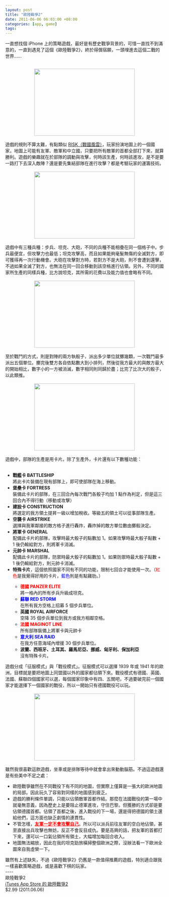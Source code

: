 ```yaml
--- 
layout: post
title: "歐陸戰爭2"
date: 2011-06-06 06:03:00 +08:00
categories: [app, game]
tags:
---
```


一直想找個 iPhone 上的策略遊戲，最好是有歷史戰爭背景的，可惜一直找不到滿意的，一直到遇見了這個《歐陸戰爭2》，終於得償宿願，一頭埋進去這個二戰的世界......<br /><br /><div class="separator" style="clear: both; text-align: center;"><a href="http://4.bp.blogspot.com/-FJJRzXeaPPw/Tev6W_vc5jI/AAAAAAAAAPA/nGXgC5gyzQI/s1600/IMG_0994.jpg" imageanchor="1" style="margin-left: 1em; margin-right: 1em;"><img border="0" height="213" src="http://4.bp.blogspot.com/-FJJRzXeaPPw/Tev6W_vc5jI/AAAAAAAAAPA/nGXgC5gyzQI/s320/IMG_0994.jpg" width="320" /></a></div><br />遊戲的規則不算太難，有點類似 <a href="http://zh.wikipedia.org/wiki/%E6%88%B0%E5%9C%8B%E9%A2%A8%E9%9B%B2">RISK（戰國風雲）</a>，玩家扮演地圖上的一個國家，地圖上可能有友軍、敵軍和中立國，只要把所有敵軍的首都全部打下來，就算勝利。遊戲的樂趣就在於部隊的調動與攻擊，何時該生產，何時該進攻，是不是要一路打下去深入敵陣？還是要先集結部隊在進行攻擊？都是考驗玩家的運籌技術。<br /><br /><div class="separator" style="clear: both; text-align: center;"><a href="http://1.bp.blogspot.com/-9tnayXZJ5d4/Tev6T_4g3vI/AAAAAAAAAOo/hHnRSEs6z7A/s1600/IMG_0988.jpg" imageanchor="1" style="margin-left: 1em; margin-right: 1em;"><img border="0" height="213" src="http://1.bp.blogspot.com/-9tnayXZJ5d4/Tev6T_4g3vI/AAAAAAAAAOo/hHnRSEs6z7A/s320/IMG_0988.jpg" width="320" /></a></div><br />遊戲中有三種兵種：步兵、坦克、大砲，不同的兵種不能相疊在同一個格子中。步兵最便宜，但攻擊力也最低；坦克攻擊高，而且如果能夠毫髮無傷的全滅對方，即可獲得再一次行動機會。大砲在攻擊對方時，若對方不是大砲，則不會遭到還擊，不過如果全滅了對方，也無法在同一回合移動到該空格進行佔領。另外，不同的國家所生產的同樣兵種，比方說坦克，其所需的花費以及能力值也會略有不同。<br /><br /><div class="separator" style="clear: both; text-align: center;"><a href="http://4.bp.blogspot.com/-KBKr2UUSR28/Tev6TVQ5p9I/AAAAAAAAAOk/osAo3E2OyFU/s1600/IMG_0987.jpg" imageanchor="1" style="margin-left: 1em; margin-right: 1em;"><img border="0" height="213" src="http://4.bp.blogspot.com/-KBKr2UUSR28/Tev6TVQ5p9I/AAAAAAAAAOk/osAo3E2OyFU/s320/IMG_0987.jpg" width="320" /></a></div><br />至於戰鬥的方式，則是對陣的兩方執骰子，派出多少單位就擲幾顆，一次戰鬥最多派出五個單位。擲完後雙方各自依點數大到小排列，然後從我方最大的與敵方最大的開始相比，數字小的一方被消滅，數字相同則同歸於盡；比完了比次大的骰子，以此類推。<br /><br /><div class="separator" style="clear: both; text-align: center;"><a href="http://4.bp.blogspot.com/-TSRY8urZ_is/Tev6XXXHnnI/AAAAAAAAAPE/cyY4911r0xk/s1600/IMG_0995.jpg" imageanchor="1" style="margin-left: 1em; margin-right: 1em;"><img border="0" height="213" src="http://4.bp.blogspot.com/-TSRY8urZ_is/Tev6XXXHnnI/AAAAAAAAAPE/cyY4911r0xk/s320/IMG_0995.jpg" width="320" /></a></div><br />遊戲中，部隊的生產是用卡片。除了生產外，卡片還有以下數種功能：<br /><br /><ul><li><b>戰艦卡&nbsp;BATTLESHIP</b><br />將此卡片裝備在現有部隊上，即可使部隊在海上移動。</li><li><b>堡壘卡&nbsp;FORTRESS</b><br />裝備此卡片的部隊，在三回合內每次戰鬥各骰子均加 1 點作為判定，但是這三回合內不得行動（移動或攻擊）</li><li><b>建設卡&nbsp;CONSTRUCTION</b><br />將選定的我方領土提昇一級以增加稅收。等級五的領土可以從事部隊生產。</li><li><b>空襲卡&nbsp;AIRSTRIKE</b><br />選擇與我軍鄰接的敵方格子進行轟炸，轟炸掉的敵方單位數由擲骰決定。</li><li><b>將軍卡&nbsp;GENERAL</b><br />配備此卡片的部隊，攻擊時最大骰子的點數加 1。如果攻擊時最大骰子點數 + 1 後仍輸給對方，則將軍卡消滅。</li><li><b>元帥卡&nbsp;MARSHAL</b><br />配備此卡片的部隊，防禦時最大骰子的點數加 1。如果防禦時最大骰子點數 + 1 後仍輸給對方，則元帥卡消滅。</li><li><b>特殊卡片</b>，這個依照國家不同有不同的功能，限制七回合才能使用一次。（<span class="Apple-style-span" style="color: red;">紅色</span>是我覺得好用的卡片，<span class="Apple-style-span" style="color: blue;">藍色</span>則是有點雞肋。）</li><ul><li><span class="Apple-style-span" style="color: red;"><b>德國 PANZER ELITE</b></span><br />將一格內的所有步兵升級成坦克。</li><li><span class="Apple-style-span" style="color: blue;"><b>蘇聯 RED STORM</b></span><br />在所有我方空格上招募 5 個步兵單位。</li><li><b>英國 ROYAL AIRFORCE</b><br />空降 35 個步兵單位到我方或我方相鄰空格。</li><li><span class="Apple-style-span" style="color: red;"><b>法國 MAGINOT LINE</b></span><br />所有部隊裝備上將軍卡與元帥卡</li><li><span class="Apple-style-span" style="color: blue;"><b>意大利 SEA RAID</b></span><br />在我方任意海域內增援 30 個步兵單位。</li><li><b>波蘭、西班牙、土耳其、羅馬尼亞、挪威、匈牙利、保加利亞</b><br />沒有特殊卡片。</li></ul></ul><div>遊戲分成「征服模式」與「戰役模式」。征服模式可以選擇 1939 年或 1941 年的歐洲，目標就是要把地圖上同盟國以外的國家都佔領下來。戰役模式有德國、英國、法國、蘇聯四個國家可以選，每個國家印象中有四、五關吧，不過要破完前一個國家才能選擇下一個國家的戰役，所以一開始只有德國戰役可以玩。</div><div><br /></div><div class="separator" style="clear: both; text-align: center;"><a href="http://3.bp.blogspot.com/-54izSIrKjAU/Tev6WVbnNlI/AAAAAAAAAO8/mwP1ZGNYHzA/s1600/IMG_0993.jpg" imageanchor="1" style="margin-left: 1em; margin-right: 1em;"><img border="0" height="213" src="http://3.bp.blogspot.com/-54izSIrKjAU/Tev6WVbnNlI/AAAAAAAAAO8/mwP1ZGNYHzA/s320/IMG_0993.jpg" width="320" /></a></div><div><br /></div><div>雖然我很喜歡這款遊戲，坐車或是排隊等待中就會拿出來動動腦筋。不過這遊戲還是有些美中不足之處：</div><div><ul><li>歐陸戰爭雖然在不同戰役下有不同的地圖，但實際上僅算是一張大的歐洲地圖的局部。因此玩久了容易對同樣的地圖感到疲乏。</li><li>遊戲的勝利條件單調，只能以佔領敵軍首都作結。那麼在法國戰役的第一場中就毫無意義，因為歷史上是要阻止德軍進攻，守住巴黎。但獲勝的方式卻是要佔領德國首都。佔領了首都之後，進入戰役的下一場，還是得把德國的領土還給他們，這方面也缺乏劇情的連貫性。</li><li>不管怎樣，<span class="Apple-style-span" style="color: red;"><u><b>友軍一定不會攻擊自己</b></u></span>。所以可以派兵前往友軍的空白地佔領，甚至直接出兵攻擊也無妨，反正不會反目成仇。要是高興的話，把友軍的首都打下來，還可以一口氣佔領所有領土，大幅增加每回合收入。</li><li>地圖無法縮放，因此在我的坦克勁旅橫掃整個歐洲之際，沒辦法看一下歐洲全圖來自我虛榮一下。</li></ul></div><div>雖然有上述缺失，不過《歐陸戰爭2》仍舊是一款值得推薦的遊戲，特別適合跟我一樣喜歡策略遊戲，或是喜歡下棋的玩家。</div><div>----</div><div>歐陸戰爭2</div><div><a href="http://itunes.apple.com/cn/app/id409567943?mt=8">iTunes App Store 的 歐陸戰爭2</a></div><div>$2.99 (2011.06.06)</div>
